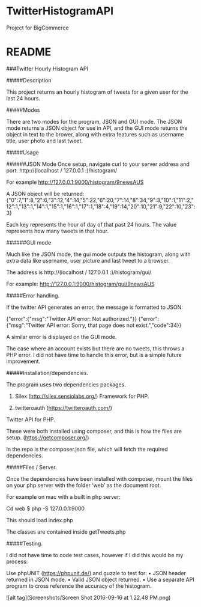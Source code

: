 # TwitterHistogramAPI
Project for BigCommerce

# README

###Twitter Hourly Histogram API

#####Description

This project returns an hourly histogram of tweets for a given user for the last 24 hours. 

#####Modes

There are two modes for the program, JSON and GUI mode. 
The JSON mode returns a JSON object for use in API, and the GUI mode returns the object in text to the brower, along with extra features such as username title, user photo and last tweet. 

#####Usage

######JSON Mode
Once setup, navigate curl to your server address and port.
 http://(localhost / 127.0.0.1 :<port>)/histogram/<username>

For example
http://127.0.0.1:9000/histogram/9newsAUS

A JSON object will be returned:
{"0":7,"1":8,"2":6,"3":12,"4":14,"5":22,"6":20,"7":14,"8":34,"9":3,"10":1,"11":2,"12":1,"13":1,"14":1,"15":1,"16":1,"17":1,"18":4,"19":14,"20":10,"21":9,"22":10,"23":3}

Each key represents the hour of day of that past 24 hours. The value represents how many tweets in that hour.

######GUI mode

Much like the JSON mode, the gui mode outputs the histogram, along with extra data like username, user picture and last tweet to a browser.

The address is 
http://(localhost / 127.0.0.1 :<port>)/histogram/gui/<username>

For example:
http://127.0.0.1:9000/histogram/gui/9newsAUS





#####Error handling.

If the twitter API generates an error, the message is formatted to JSON:

{"error":{"msg":"Twitter API error: Not authorized."}}
{"error":{"msg":"Twitter API error: Sorry, that page does not exist.","code":34}}

A similar error is displayed on the GUI mode.

The case where an account exists but there are no tweets, this throws a PHP error.
I did not have time to handle this error, but is a simple future improvement.

#####Installation/dependencies.

The program uses two dependencies packages.

1.	Silex (http://silex.sensiolabs.org/)
Framework for PHP.

2.	twitteroauth (https://twitteroauth.com/)

Twitter API for PHP.

These were both installed using composer, and this is how the files are setup. 
(https://getcomposer.org/)

In the repo is the composer.json file, which will fetch the required dependencies. 

#####Files / Server.

Once the dependencies have been installed with composer, mount the files on your php server with the folder ‘web’ as the document root.

For example on mac with a built in php server:

Cd web
$ php -S 127.0.0.1:9000

This should load index.php

The classes are contained inside getTweets.php

#####Testing.

I did not have time to code test cases, however if I did this would be my process:

Use phpUNIT (https://phpunit.de/) and guzzle to test for:
•	JSON header returned in JSON mode.
•	Valid JSON object returned.
•	Use a separate API program to cross reference the accuracy of the histogram. 

![alt tag](Screenshots/Screen Shot 2016-09-16 at 1.22.48 PM.png)
